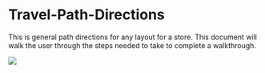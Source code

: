 # Travel-Path-Directions

This is general path directions for any layout for a store. This document will walk the user through the steps needed to take to complete a walkthrough. 

<img src = 'https://jamelt.com/img/logo.png'/>
